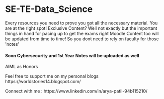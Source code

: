 # SE-TE-Data_Science
 Every resources you need to prove you got all the necessary material. You are at the right spot! Exclusive Content? Well not exactly but the important things in hand for pacing up to get the exams right Moodle Content too will be updated from time to time! So you dont need to rely on faculty for those 'notes'
 <h4>Soon Cybersecurity and 1st Year Notes will be uploaded as well </h4>
<p> AIML as Honors</p>

<p>Feel free to support me on my personal blogs https://worldstories14.blogspot.com/ </p>
<p> Connect with me : https://www.linkedin.com/in/arya-patil-94b115210/ </p>
